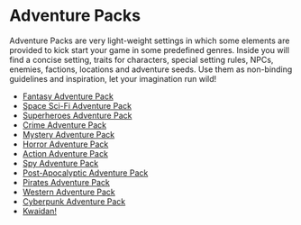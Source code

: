 # Adventure Packs

Adventure Packs are very light-weight settings in which some elements are provided to kick start your game in some predefined genres.
Inside you will find a concise setting, traits for characters, special setting rules, NPCs, enemies, factions, locations and adventure seeds.
Use them as non-binding guidelines and inspiration, let your imagination run wild!

- [Fantasy Adventure Pack](en/AP01_fantasy.md)
- [Space Sci-Fi Adventure Pack](en/AP02_Space.md)
- [Superheroes Adventure Pack](en/AP03_superheroes.md.md)
- [Crime Adventure Pack](en/AP04_crime.md)
- [Mystery Adventure Pack](en/AP05_mystery.md)
- [Horror Adventure Pack](en/AP06_horror.md)
- [Action Adventure Pack](en/AP07_action_adventure.md)
- [Spy Adventure Pack](en/AP08_spy.md)
- [Post-Apocalyptic Adventure Pack](en/AP09_postapoc.md)
- [Pirates Adventure Pack](en/AP10_pirates.md) 
- [Western Adventure Pack](en/AP11_western.md)
- [Cyberpunk Adventure Pack](en/AP12_cyberpunk.md)
- [Kwaidan!](en/AP13_kwaidan.md)